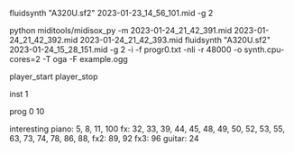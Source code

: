 fluidsynth "A320U.sf2" 2023-01-23_14_56_101.mid -g 2


python miditools/midisox_py -m 2023-01-24_21_42_391.mid 2023-01-24_21_42_392.mid 2023-01-24_21_42_393.mid
fluidsynth "A320U.sf2" 2023-01-24_15_28_151.mid -g 2 -i -f progr0.txt -nli -r 48000 -o synth.cpu-cores=2 -T oga -F example.ogg

player_start
player_stop

inst 1

prog 0 10


interesting 
piano: 5, 8, 11, 100
fx: 32, 33, 39, 44, 45, 48, 49, 50, 52, 53, 55, 63, 73, 74, 78, 86, 88, 
fx2: 89, 92
fx3: 96
guitar: 24
